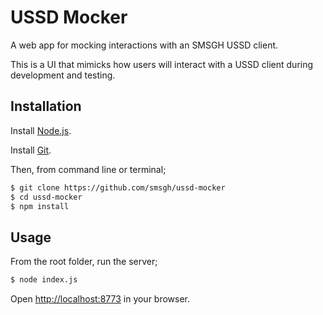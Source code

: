 # USSD Mocker

A web app for mocking interactions with an SMSGH USSD client.

This is a UI that mimicks how users will interact with a USSD client during development and testing.

## Installation

Install [Node.js](http://nodejs.org).

Install [Git](http://git-scm.com).

Then, from command line or terminal;
```bash
$ git clone https://github.com/smsgh/ussd-mocker
$ cd ussd-mocker
$ npm install
```

## Usage

From the root folder, run the server;
```bash
$ node index.js
```

Open [http://localhost:8773](http://127.0.0.1:8773) in your browser.